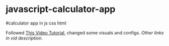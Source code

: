# javascript-calculator-app
 
#calculator app in js css html


Followed [This Video Tutorial](https://youtu.be/hma0N8Vu_Uw), changed some visuals and configs.
*Other links in vid description.*